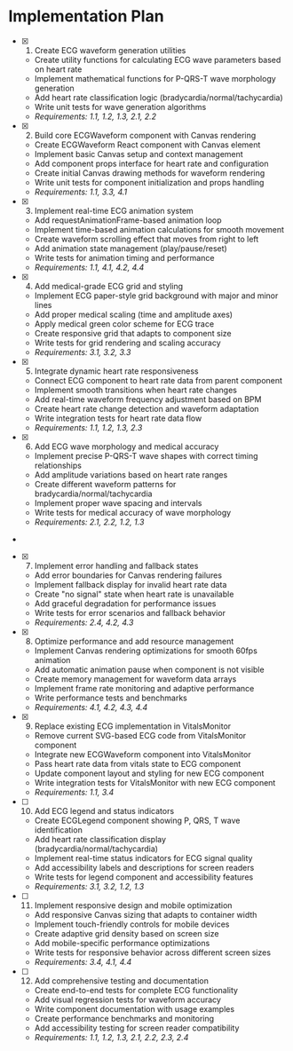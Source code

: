 # Implementation Plan

- [x] 1. Create ECG waveform generation utilities





  - Create utility functions for calculating ECG wave parameters based on heart rate
  - Implement mathematical functions for P-QRS-T wave morphology generation
  - Add heart rate classification logic (bradycardia/normal/tachycardia)
  - Write unit tests for wave generation algorithms
  - _Requirements: 1.1, 1.2, 1.3, 2.1, 2.2_

- [x] 2. Build core ECGWaveform component with Canvas rendering





  - Create ECGWaveform React component with Canvas element
  - Implement basic Canvas setup and context management
  - Add component props interface for heart rate and configuration
  - Create initial Canvas drawing methods for waveform rendering
  - Write unit tests for component initialization and props handling
  - _Requirements: 1.1, 3.3, 4.1_

- [x] 3. Implement real-time ECG animation system





  - Add requestAnimationFrame-based animation loop
  - Implement time-based animation calculations for smooth movement
  - Create waveform scrolling effect that moves from right to left
  - Add animation state management (play/pause/reset)
  - Write tests for animation timing and performance
  - _Requirements: 1.1, 4.1, 4.2, 4.4_

- [x] 4. Add medical-grade ECG grid and styling





  - Implement ECG paper-style grid background with major and minor lines
  - Add proper medical scaling (time and amplitude axes)
  - Apply medical green color scheme for ECG trace
  - Create responsive grid that adapts to component size
  - Write tests for grid rendering and scaling accuracy
  - _Requirements: 3.1, 3.2, 3.3_

- [x] 5. Integrate dynamic heart rate responsiveness





  - Connect ECG component to heart rate data from parent component
  - Implement smooth transitions when heart rate changes
  - Add real-time waveform frequency adjustment based on BPM
  - Create heart rate change detection and waveform adaptation
  - Write integration tests for heart rate data flow
  - _Requirements: 1.1, 1.2, 1.3, 2.3_

- [x] 6. Add ECG wave morphology and medical accuracy





  - Implement precise P-QRS-T wave shapes with correct timing relationships
  - Add amplitude variations based on heart rate ranges
  - Create different waveform patterns for bradycardia/normal/tachycardia
  - Implement proper wave spacing and intervals
  - Write tests for medical accuracy of wave morphology
  - _Requirements: 2.1, 2.2, 1.2, 1.3_
-

- [x] 7. Implement error handling and fallback states




  - Add error boundaries for Canvas rendering failures
  - Implement fallback display for invalid heart rate data
  - Create "no signal" state when heart rate is unavailable
  - Add graceful degradation for performance issues
  - Write tests for error scenarios and fallback behavior
  - _Requirements: 2.4, 4.2, 4.3_


- [x] 8. Optimize performance and add resource management




  - Implement Canvas rendering optimizations for smooth 60fps animation
  - Add automatic animation pause when component is not visible
  - Create memory management for waveform data arrays
  - Implement frame rate monitoring and adaptive performance
  - Write performance tests and benchmarks
  - _Requirements: 4.1, 4.2, 4.3, 4.4_

- [x] 9. Replace existing ECG implementation in VitalsMonitor






  - Remove current SVG-based ECG code from VitalsMonitor component
  - Integrate new ECGWaveform component into VitalsMonitor
  - Pass heart rate data from vitals state to ECG component
  - Update component layout and styling for new ECG component
  - Write integration tests for VitalsMonitor with new ECG component
  - _Requirements: 1.1, 3.4_

- [ ] 10. Add ECG legend and status indicators
  - Create ECGLegend component showing P, QRS, T wave identification
  - Add heart rate classification display (bradycardia/normal/tachycardia)
  - Implement real-time status indicators for ECG signal quality
  - Add accessibility labels and descriptions for screen readers
  - Write tests for legend component and accessibility features
  - _Requirements: 3.1, 3.2, 1.2, 1.3_

- [ ] 11. Implement responsive design and mobile optimization
  - Add responsive Canvas sizing that adapts to container width
  - Implement touch-friendly controls for mobile devices
  - Create adaptive grid density based on screen size
  - Add mobile-specific performance optimizations
  - Write tests for responsive behavior across different screen sizes
  - _Requirements: 3.4, 4.1, 4.4_

- [ ] 12. Add comprehensive testing and documentation
  - Create end-to-end tests for complete ECG functionality
  - Add visual regression tests for waveform accuracy
  - Write component documentation with usage examples
  - Create performance benchmarks and monitoring
  - Add accessibility testing for screen reader compatibility
  - _Requirements: 1.1, 1.2, 1.3, 2.1, 2.2, 2.3, 2.4_